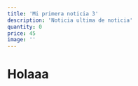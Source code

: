 ```yaml
---
title: 'Mi primera noticia 3'
description: 'Noticia ultima de noticia'
quantity: 0
price: 45
image: ''
---
```

# Holaaa